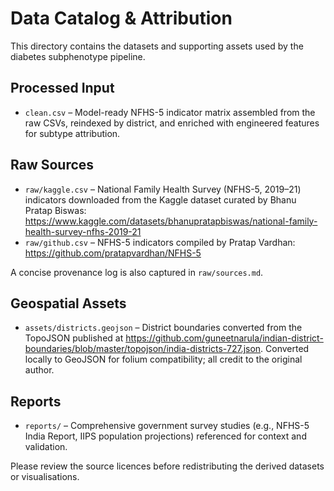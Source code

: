 # Data Catalog & Attribution

This directory contains the datasets and supporting assets used by the diabetes subphenotype pipeline.

## Processed Input
- `clean.csv` – Model-ready NFHS-5 indicator matrix assembled from the raw CSVs, reindexed by district, and enriched with engineered features for subtype attribution.

## Raw Sources
- `raw/kaggle.csv` – National Family Health Survey (NFHS-5, 2019–21) indicators downloaded from the Kaggle dataset curated by Bhanu Pratap Biswas: https://www.kaggle.com/datasets/bhanupratapbiswas/national-family-health-survey-nfhs-2019-21
- `raw/github.csv` – NFHS-5 indicators compiled by Pratap Vardhan: https://github.com/pratapvardhan/NFHS-5

A concise provenance log is also captured in `raw/sources.md`.

## Geospatial Assets
- `assets/districts.geojson` – District boundaries converted from the TopoJSON published at https://github.com/guneetnarula/indian-district-boundaries/blob/master/topojson/india-districts-727.json. Converted locally to GeoJSON for folium compatibility; all credit to the original author.

## Reports
- `reports/` – Comprehensive government survey studies (e.g., NFHS-5 India Report, IIPS population projections) referenced for context and validation.

Please review the source licences before redistributing the derived datasets or visualisations.
